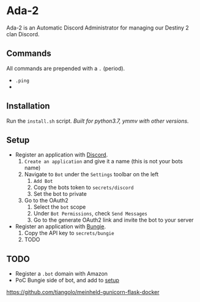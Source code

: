 # Ada-2

Ada-2 is an Automatic Discord Administrator for managing our Destiny 2 clan Discord.

## Commands

All commands are prepended with a `.` (period).

- `.ping`
-

## Installation

Run the `install.sh` script.  _Built for python3.7, ymmv with other versions._

## Setup

- Register an application with [Discord](https://discordapp.com/developers/applications/).
  1. `Create an application` and give it a name (this is not your bots name)
  2. Navigate to `Bot` under the `Settings` toolbar on the left
     1. `Add Bot`
     2. Copy the bots token to `secrets/discord`
     3. Set the bot to private
  3. Go to the OAuth2
     1. Select the `bot` scope
     2. Under `Bot Permissions`, check `Send Messages`
     3. Go to the generate OAuth2 link and invite the bot to your server
- Register an application with [Bungie](https://www.bungie.net/en/Application).
    1. Copy the API key to `secrets/bungie`
    2. TODO

## TODO

- Register a `.bot` domain with Amazon
- PoC Bungie side of bot, and add to [setup](#setup)










https://github.com/tiangolo/meinheld-gunicorn-flask-docker